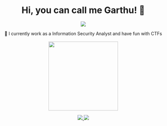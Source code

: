 <h1 align="center">Hi, you can call me Garthu! 👋</h1>
<p align="center">
  <img src="https://user-images.githubusercontent.com/54555784/187353226-669cd86c-751e-4905-99b3-ec089a1261a7.gif">
</p>

<div align="center">
🔭 I currently work as a Information Security Analyst and have fun with CTFs
  <br><br>
</div>

<div align="center">
  <img height="220em" src="https://github-readme-stats.vercel.app/api/top-langs/?username=garthu&layout=compact&langs_count=16&theme=dracula"/>
  <br>
</div>

<div>
  <p align="center">
    <a href="mailto:p90est@hotmail.com" >
    <img src="https://img.shields.io/badge/Gmail-D14836?style=for-the-badge&logo=gmail&logoColor=white" />
    </a>
    <a href="https://www.linkedin.com/in/samuel-cardoso-432b30178/" >
      <img src="https://img.shields.io/badge/LinkedIn-0077B5?style=for-the-badge&logo=linkedin&logoColor=white" />
    </a>
    <!---<a href="https://tryhackme.com/p/garthu">
      <img height=40 src="https://tryhackme-badges.s3.amazonaws.com/garthu.png" alt="TryHackMe">
    </a>-->
  </p>
</div> 

<!--
**Garthu/Garthu** is a ✨ _special_ ✨ repository because its `README.md` (this file) appears on your GitHub profile.

Here are some ideas to get you started:

- 🔭 I’m currently working on ...
- 🌱 I’m currently learning ...
- 👯 I’m looking to collaborate on ...
- 🤔 I’m looking for help with ...
- 💬 Ask me about ...
- 📫 How to reach me: ...
- 😄 Pronouns: ...
- ⚡ Fun fact: ...
-->
